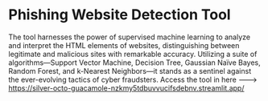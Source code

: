 # Phishing Website Detection Tool
The tool harnesses the power of supervised machine learning to analyze and interpret the HTML elements of websites, distinguishing between legitimate and malicious sites with remarkable accuracy. Utilizing a suite of algorithms—Support Vector Machine, Decision Tree, Gaussian Naïve Bayes, Random Forest, and k-Nearest Neighbors—it stands as a sentinel against the ever-evolving tactics of cyber fraudsters.
Access the tool in here ---> https://silver-octo-guacamole-nzkmy5tdbuvvucifsdebnv.streamlit.app/
